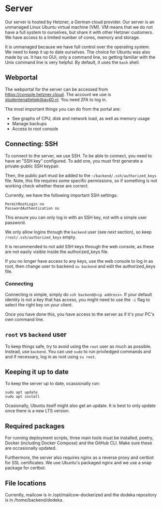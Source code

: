 # Server

Our server is hosted by Hetzner, a German cloud provider. Our server is an unmanaged Linux Ubuntu virtual machine (VM). VM means that we do not have a full system to ourselves, but share it with other Hetzner customers. We have access to a limited number of cores, memory and storage.

It is unmanaged because we have full control over the operating system. We need to keep it up to date ourselves. The choice for Ubuntu was also made by us. It has no GUI, only a command line, so getting familiar with the Unix command line is very helpful. By default, it uses the `bash` shell.

## Webportal

The webportal for the server can be accessed from <https://console.hetzner.cloud>. The account we use is studentenatletiek@av40.nl. You need 2FA to log in.

The most important things you can do from the portal are:

- See graphs of CPU, disk and network load, as well as memory usage
- Manage backups
- Access to root console

## Connecting: SSH

To connect to the server, we use SSH. To be able to connect, you need to have an "SSH key" configured. To add one, you must first generate a private-public SSH keypair.

Then, the public part must be added to the `~/backend/.ssh/authorized_keys` file. Note, this file requires some specific permissions, so if something is not working check whether these are correct.

Currently, we have the following important SSH settings:

```
PermitRootLogin no
PasswordAuthentication no
```

This ensure you can only log in with an SSH key, not with a simple user password.

We only allow logins through the `backend` user (see next section), so keep `/root/.ssh/authorized_keys` empty.

It is recommended to not add SSH keys through the web console, as these are not easily visible inside the authorized_keys file.

If you no longer have access to any keys, use the web console to log in as root, then change user to backend `su backend` and edit the authorized_keys file.

### Connecting

Connecting is simple, simply do `ssh backend@<ip address>`. If your default identity is not a key that has access, you might need to use the `-i` flag to select the right key on your client.

Once you have done this, you have access to the server as if it's your PC's own command line.

## `root` vs `backend` user

To keep things safe, try to avoid using the `root` user as much as possible. Instead, use `backend`. You can use `sudo` to run priviledged commands and and if necessary, log in as root using `su root`. 

## Keeping it up to date

To keep the server up to date, ocassionally run:

```
sudo apt update
sudo apt install
```

Ocasionally, Ubuntu itself might also get an update. It is best to only update once there is a new LTS version. 

## Required packages

For running deployment scripts, three main tools must be installed, poetry, Docker (including Docker Compose) and the GitHub CLI. Make sure these are occasionally updated.

Furthermore, the server also requires nginx as a reverse proxy and certbot for SSL certificates. We use Ubuntu's packaged nginx and we use a snap package for certbot.

## File locations

Currently, mailcow is in /opt/mailcow-dockerized and the dodeka repository is in /home/backend/dodeka.